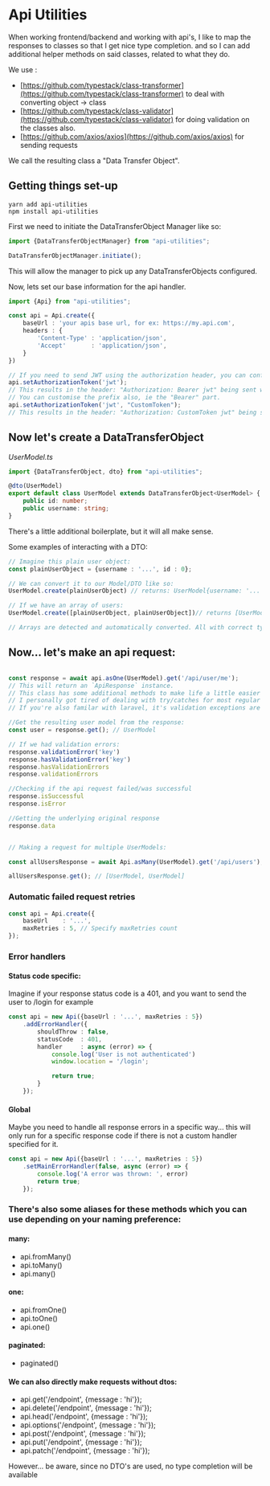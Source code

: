 # Api Utilities

When working frontend/backend and working with api's, I like to map the responses to classes so that I get nice type completion. and so I can add additional
helper methods on said classes, related to what they do.

We use :

- [https://github.com/typestack/class-transformer](https://github.com/typestack/class-transformer) to deal with converting object -> class
- [https://github.com/typestack/class-validator](https://github.com/typestack/class-validator) for doing validation on the classes also.
- [https://github.com/axios/axios](https://github.com/axios/axios) for sending requests

We call the resulting class a "Data Transfer Object".

## Getting things set-up

```
yarn add api-utilities
npm install api-utilities
```

First we need to initiate the DataTransferObject Manager like so:

```ts
import {DataTransferObjectManager} from "api-utilities";

DataTransferObjectManager.initiate();
```

This will allow the manager to pick up any DataTransferObjects configured.

Now, lets set our base information for the api handler.

```ts
import {Api} from "api-utilities";

const api = Api.create({
	baseUrl : 'your apis base url, for ex: https://my.api.com',
	headers : {
		'Content-Type' : 'application/json',
		'Accept'       : 'application/json',
	}
})

// If you need to send JWT using the authorization header, you can configure it above or...
api.setAuthorizationToken('jwt');
// This results in the header: "Authorization: Bearer jwt" being sent with requests.
// You can customise the prefix also, ie the "Bearer" part.
api.setAuthorizationToken('jwt', "CustomToken");
// This results in the header: "Authorization: CustomToken jwt" being sent with requests.
```

## Now let's create a DataTransferObject

*UserModel.ts*

```ts
import {DataTransferObject, dto} from "api-utilities";

@dto(UserModel)
export default class UserModel extends DataTransferObject<UserModel> {
	public id: number;
	public username: string;
}
```

There's a little additional boilerplate, but it will all make sense.

Some examples of interacting with a DTO:

```ts
// Imagine this plain user object:
const plainUserObject = {username : '...', id : 0};

// We can convert it to our Model/DTO like so:
UserModel.create(plainUserObject) // returns: UserModel{username: '...', id: 0}

// If we have an array of users:
UserModel.create([plainUserObject, plainUserObject])// returns [UserModel, UserModel]

// Arrays are detected and automatically converted. All with correct typings.
```

## Now... let's make an api request:

```ts

const response = await api.asOne(UserModel).get('/api/user/me');
// This will return an `ApiResponse` instance.
// This class has some additional methods to make life a little easier
// I personally got tired of dealing with try/catches for most regular api errors
// If you're also familar with laravel, it's validation exceptions are always the same structure

//Get the resulting user model from the response:
const user = response.get(); // UserModel

// If we had validation errors:
response.validationError('key')
response.hasValidationError('key')
response.hasValidationErrors
response.validationErrors

//Checking if the api request failed/was successful
response.isSuccessful
response.isError

//Getting the underlying original response
response.data


// Making a request for multiple UserModels:

const allUsersResponse = await Api.asMany(UserModel).get('/api/users');

allUsersResponse.get(); // [UserModel, UserModel]

```

### Automatic failed request retries

```typescript
const api = Api.create({
	baseUrl    : '...',
	maxRetries : 5, // Specify maxRetries count
});
```

### Error handlers

#### Status code specific:

Imagine if your response status code is a 401, and you want to send the user to /login for example

```typescript
const api = new Api({baseUrl : '...', maxRetries : 5})
	.addErrorHandler({
		shouldThrow : false,
		statusCode  : 401,
		handler     : async (error) => {
			console.log('User is not authenticated')
			window.location = '/login';

			return true;
		}
	});
```

#### Global

Maybe you need to handle all response errors in a specific way... this will only run for a specific response code if there is not a custom handler specified for
it.

```typescript
const api = new Api({baseUrl : '...', maxRetries : 5})
	.setMainErrorHandler(false, async (error) => {
		console.log('A error was thrown: ', error)
		return true;
	});
```

### There's also some aliases for these methods which you can use depending on your naming preference:

#### many:

- api.fromMany()
- api.toMany()
- api.many()

#### one:

- api.fromOne()
- api.toOne()
- api.one()

#### paginated:

- paginated()

#### We can also directly make requests without dtos:

- api.get('/endpoint', {message : 'hi'});
- api.delete('/endpoint', {message : 'hi'});
- api.head('/endpoint', {message : 'hi'});
- api.options('/endpoint', {message : 'hi'});
- api.post('/endpoint', {message : 'hi'});
- api.put('/endpoint', {message : 'hi'});
- api.patch('/endpoint', {message : 'hi'});
  
However... be aware, since no DTO's are used, no type completion will be available
